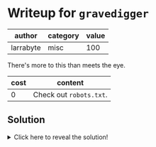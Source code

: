 # Writeup for `gravedigger`

|   author  | category | value |
|-----------|----------|-------|
| larrabyte |   misc   |  100  |

There's more to this than meets the eye.

| cost |         content         |
|------|-------------------------|
|  0   | Check out `robots.txt`. |

## Solution

<details>
<summary>Click here to reveal the solution!</summary>

### The Big Idea

A hidden endpoint exists on the [SCONES](https://scones.secso.cc) website which can be found by accessing `robots.txt`. Navigating to it reveals a 3D Jenga simulation, which upon clipping the camera underneath the ground reveals the flag.

### Flag(s)

- `BEGINNER{H1DD3N_1N_P141N_516H7}`

</details>
